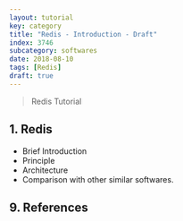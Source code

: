 ```yaml
---
layout: tutorial
key: category
title: "Redis - Introduction - Draft"
index: 3746
subcategory: softwares
date: 2018-08-10
tags: [Redis]
draft: true
---
```


> Redis Tutorial

## 1. Redis
* Brief Introduction
* Principle
* Architecture
* Comparison with other similar softwares.


## 9. References

